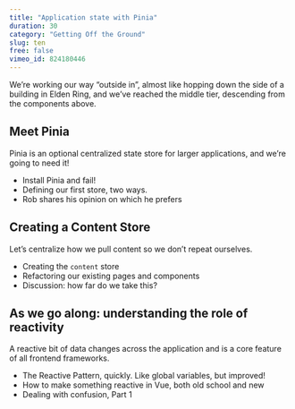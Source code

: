 ```yaml
---
title: "Application state with Pinia"
duration: 30
category: "Getting Off the Ground"
slug: ten
free: false
vimeo_id: 824180446
---
```


We’re working our way “outside in”, almost like hopping down the side of a building in Elden Ring, and we’ve reached the middle tier, descending from the components above.

## Meet Pinia
Pinia is an optional centralized state store for larger applications, and we’re going to need it!

 - Install Pinia and fail!
 - Defining our first store, two ways. 
 - Rob shares his opinion on which he prefers

## Creating a Content Store
Let’s centralize how we pull content so we don’t repeat ourselves.
 
 - Creating the `content` store
 - Refactoring our existing pages and components
 - Discussion: how far do we take this?

## As we go along: understanding the role of reactivity
A reactive bit of data changes across the application and is a core feature of all frontend frameworks. 

 - The Reactive Pattern, quickly. Like global variables, but improved!
 - How to make something reactive in Vue, both old school and new
 - Dealing with confusion, Part 1


